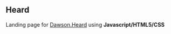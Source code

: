## Heard 
Landing page for [Dawson.Heard](https://github.com/HarryYardley/DawsonV1) using **Javascript/HTML5/CSS**
